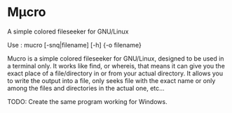 Mµcro
=====

A simple colored fileseeker for GNU/Linux

Use :
	mucro [-snq|filename] [-h] {-o filename}


Mucro is a simple colored fileseeker for GNU/Linux, designed to be used
in a terminal only. It works like find, or whereis, that means it can give you
the exact place of a file/directory in or from your actual directory. It allows
you to write the output into a file, only seeks file with the exact name or
only among the files and directories in the actual one, etc...


TODO:
	Create the same program working for Windows.
